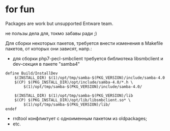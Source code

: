 # for fun
Packages are work but unsupported Entware team.

не пользы дела для, токмо забавы ради ;)

Для сборки некоторых пакетов, требуется внести изменения в Makefile пакетов, от которых они зависят, напр.:
* для сборки php7-pecl-smbclient требуется библиотека libsmbclient и dev-секция в пакете "samba4"
```
define Build/InstallDev
	$(INSTALL_DIR) $(1)/opt/tmp/samba-$(PKG_VERSION)/include/samba-4.0
	$(CP) $(PKG_INSTALL_DIR)/opt/include/samba-4.0/*.h \
		$(1)/opt/tmp/samba-$(PKG_VERSION)/include/samba-4.0/

	$(INSTALL_DIR) $(1)/opt/tmp/samba-$(PKG_VERSION)/lib
	$(CP) $(PKG_INSTALL_DIR)/opt/lib/libsmbclient.so* \
		$(1)/opt/tmp/samba-$(PKG_VERSION)/lib/
endef
```
* rrdtool конфликтует с одноименным пакетом из oldpackages;
* etc.
